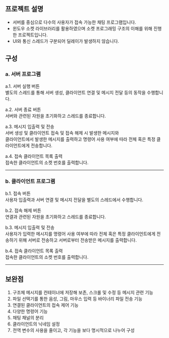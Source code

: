 ## 프로젝트 설명
* 서버를 중심으로 다수의 사용자가 접속 가능한 채팅 프로그램입니다.<br>
* 윈도우 소켓 라이브러리를 활용하였으며 소켓 프로그래밍 구조의 이해를 위해 진행한 프로젝트입니다.
* UI와 통신 스레드가 구분되어 딜레이가 발생하지 않습니다.

## 구성
### a. 서버 프로그램

a.1. 서버 실행 버튼 <br>
별도의 스레드를 통해 서버 생성, 클라이언트 연결 및 메시지 전달 등의 동작을 수행합니다.

a.2. 서버 종료 버튼<br>
서버와 관련된 자원을 초기화하고 스레드를 종료합니다.

a.3. 메시지 입출력 및 전송<br>
서버 생성 및 클라이언트 접속 및 접속 해제 시 발생한 메시지와<br>
클라이언트에서 발생한 메시지를 출력하고 명령어 사용 여부에 따라 전체 혹은 특정 클라이언트에게 전송합니다.

a.4. 접속 클라이언트 목록 출력<br>
접속한 클라이언트의 소켓 번호를 출력합니다.
<hr>

### b. 클라이언트 프로그램<br>

b.1. 접속 버튼<br>
사용자 입출력과 서버 연결 및 메시지 전달을 별도의 스레드에서 수행합니다.

b.2. 접속 해제 버튼<br>
연결과 관련된 자원을 초기화하고 스레드를 종료합니다.

b.3. 메시지 입출력 및 전송<br>
사용자가 입력한 메시지를 명령어 사용 여부에 따라 전체 혹은 특정 클라이언트에게 전송하기 위해 서버로 전송하고
서버로부터 전송받은 메시지를 출력합니다.

b.4. 접속 클라이언트 목록 출력<br>
접속한 클라이언트의 소켓 번호를 출력합니다.
<hr>

<h2>보완점</h2>

1. 구조체 메시지를 컨테이너에 저장해 보존, 스크롤 및 수정 등 메시지 관련 기능
2. 파일 선택기를 통한 음성, 그림, 마우스 입력 등 바이너리 파일 전송 기능
3. 연결된 클라이언트의 접속 제어 기능
4. 다양한 명령어 기능
5. 채팅 채널의 분리
6. 클라이언트의 닉네임 설정
7. 전역 변수의 사용을 줄이고, 각 기능을 보다 명시적으로 나누어 구성
